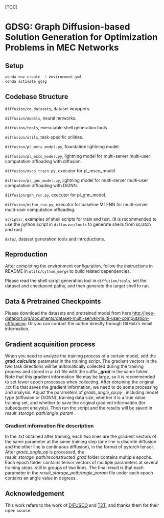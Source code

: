 [TOC]

# GDSG: Graph Diffusion-based Solution Generation for Optimization Problems in MEC Networks

## Setup

```bash
conda env create -f environment.yml
conda activate gdsg
```

## Codebase Structure

`diffusion/co_datasets`, dataset wrappers. 

`diffusion/models`, neural networks. 

`diffusion/tools`, executable shell generation tools. 

`diffusion/utils`, task-specific utilities.

`diffusion/pl_meta_model.py`, foundation lightning model. 

`diffusion/pl_msco_model.py`, lightning model for multi-server multi-user computation offloading with diffusion. 

`diffusion/msco_train.py`, executor for pl_msco_model. 

`diffusion/pl_gnn_model.py`, lightning model for multi-server multi-user computation offloading with DiGNN. 

`diffusion/gnn_run.py`, executor for pl_gnn_model. 

`diffusion/mtfnn_run.py`, executor for baseline MTFNN for multi-server multi-user computation offloading. 

`scripts/`, examples of shell scripts for train and test. (It is recommended to use the python script in `diffusion/tools` to generate shells from scratch and run)

`data/`, dataset generation tools and introductions. 

## Reproduction

After completing the environment configuration, follow the instructions in README in `utils/cython_merge` to build related dependencies. 

Please read the shell script generation tool in `diffusion/tools`, set the dataset and checkpoint paths, and then generate the target shell to run. 

## Data & Pretrained Checkpoints

Please download the datasets and pretrained model from here http://ieee-dataport.org/documents/dataset-multi-server-multi-user-computation-offloading. Or you can contact the author directly through GitHub's email information. 

## Gradient acquisition process

When you need to analyze the training process of a certain model, add the  ***grad_calculate***  parameter in the training script. The gradient vectors in the two task directions will be automatically collected during the training process and stored in a *.txt* file with the suffix  ***_grad***  in the same folder. Note that this gradient information file may be large, so it is recommended to set fewer epoch processes when collecting. After obtaining the original .txt file that saves the gradient information, we need to do some processing and analysis. Adjust the parameters of  *grads_angle_op.py* , including model type (diffusion or DiGNN), training data size, whether it is a true value training set, and whether to save the original gradient information (for subsequent analysis). Then run the script and the results will be saved in  *result_storage_path/angle_param* .

### Gradient information file description

In the .txt obtained after training, each two lines are the gradient vectors of the same parameter at the same training step (one line is discrete diffusion and the other line is continuous diffusion), in the format of pytorch tensor. After *grads_angle_op* is processed, the *result_storage_path/reconstructed_grad* folder contains multiple epochs. Each epoch folder contains tensor vectors of multiple parameters at several training steps, still in groups of two lines. The final result is that each parameter in the *result_storage_path/angle_param* file under each epoch contains an angle value in degrees.

## Acknowledgement

This work refers to the work of [DIFUSCO](https://github.com/Edward-Sun/DIFUSCO) and [T2T](https://github.com/Thinklab-SJTU/T2TCO), and thanks them for their open source. 